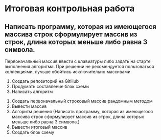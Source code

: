 ﻿<h1/> Итоговая контрольная работа

## Написать программу, которая из имеющегося массива строк сформулирует массив из строк, длина которых меньше либо равна 3 символа.
Первоначальный массив ввести с клавиатуры либо задать на старте выполнения алгоритма.
При решении не рекомендуется пользоваться коллекциями, лучьше обойтись исключительно массивами.

1. Создать репозиторий на GitHub
2. Продумать составление блок схемы
3. Написать алгоритм

>
1. Создать первоначальный строковый массив рандомным методом
2. Вывести массив
3. Алгоритм решения (Написать программу, которая из имеющегося массива строк сформулирует массив из строк,
длина которых меньше либо равна 3 символа.)
4. Вывести итоговый массив
5. Создать блок схему
 
